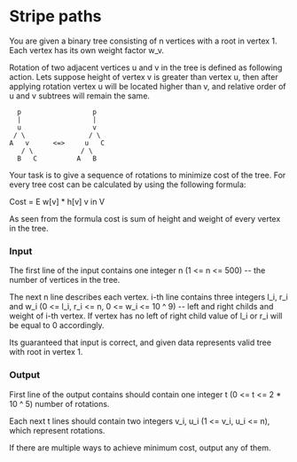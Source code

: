# Stripe paths

You are given a binary tree consisting of n vertices with a root in vertex 1. Each vertex has its own weight factor w_v. 

Rotation of two adjacent vertices u and v in the tree is defined as following action. Lets suppose height of vertex v is greater than vertex u, then after applying rotation vertex u will be located higher than v, and relative order of u and v subtrees will remain the same.

      p                  p
      |                  |
      u                  v
     / \                / \
    A   v      <=>     u   C
       / \            / \
      B   C          A   B


Your task is to give a sequence of rotations to minimize cost of the tree. For every tree cost can be calculated by using the following formula:
       
Cost =   E    w[v] * h[v]
      v in V

As seen from the formula cost is sum of height and weight of every vertex in the tree.


### Input

The first line of the input contains one integer n (1 <= n <= 500) -- the number of vertices in the tree.

The next n line describes each vertex. i-th line contains three integers l_i, r_i and w_i (0 <= l_i, r_i <= n, 0 <= w_i <= 10 ^ 9) -- left and right childs and weight of i-th vertex. If vertex has no left of right child value of l_i or r_i will be equal to 0 accordingly.

Its guaranteed that input is correct, and given data represents valid tree with root in vertex 1.


### Output

First line of the output contains should contain one integer t (0 <= t <= 2 * 10 ^ 5) number of rotations.

Each next t lines should contain two integers v_i, u_i (1 <= v_i, u_i <= n), which represent rotations.

If there are multiple ways to achieve minimum cost, output any of them.
